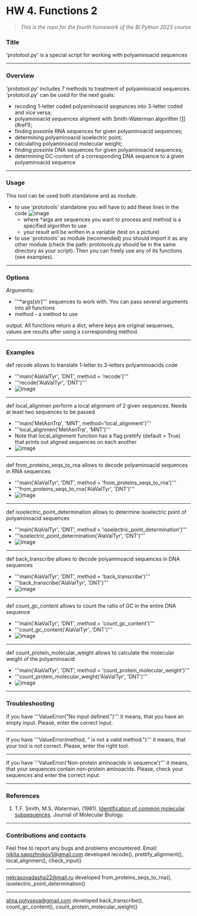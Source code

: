 # HW 4. Functions 2
> *This is the repo for the fourth homework of the BI Python 2023 course*

### Title
'prototool.py' is a special script for working with polyaminoacid sequences

***

### Overview
'prototool.py' includes 7 methods to treatment of polyaminoacid sequences.
'prototool.py' can be used for the next goals:
- recoding 1-letter coded polyaminoacid seqeunces into 3-letter coded and vice versa;
- polyaminoacid sequences aligment with Smith-Waterman algorithm [[1]](#ref1);
- finding possinle RNA sequences for given polyaminoacid sequences;
- determining polyaminoacid isoelectric point;
- calculating polyaminoacid molecular weight;
- finding possinle DNA sequences for given polyaminoacid sequences; 
- determining GC-content of a corresponding DNA sequence to a given polyaminoacid sequence

***

### Usage
This tool can be used both standalone and as module.
- to use 'prototools' standalone you will have to add these lines in the code
  ![image](https://github.com/NSapozhnikov/HW4_Sapozhnikov/assets/81642791/5fa3cf7f-e6f3-4294-9e81-b1ebe17c8514)
  - where *args are sequences you want to process and method is a specified algorithm to use
  - your result will be written in a variable (test on a picture)
- to use 'prototools' as module (recomended) you should import it as any other module (check the path: prototools.py should be in the same directory as your script). Then you can freely use any of its functions (see examples).

***

### Options
Arguments:
- '''*args[str]''' sequences to work with. You can pass several arguments into all functions
- method - a method to use

output: All functions return a dict, where keys are original sequenses, values are results after using a corresponding method.

***

### Examples

def recode allows to translate 1-letter to 3-letters polyaminoacids code
- '''main('AlaValTyr', 'DNT', method = 'recode')'''
- '''recode('AlaValTyr', 'DNT')'''
- ![image](https://github.com/NSapozhnikov/HW4_Sapozhnikov/assets/81642791/117befa5-feaa-433a-9ac9-23cffe9b024f)
***

def local_alignmen perform a local alignment of 2 given sequences. Needs at least two sequences to be passed
- '''main('MetAsnTrp', 'MNT', method='local_alignment')'''
- '''local_alignmen('MetAsnTrp', 'MNT')'''
- Note that local_alignment function has a flag prettify (default = True) that prints out aligned sequences on each another
- ![image](https://github.com/NSapozhnikov/HW4_Sapozhnikov/assets/81642791/4dd36d24-a177-4419-9053-a5e2923a980c)
***

def from_proteins_seqs_to_rna allows to decode polyaminoacid sequences in RNA sequences
- '''main('AlaValTyr', 'DNT', method = 'from_proteins_seqs_to_rna')'''
- '''from_proteins_seqs_to_rna('AlaValTyr', 'DNT')'''
- ![image](https://github.com/NSapozhnikov/HW4_Sapozhnikov/assets/81642791/9ee92d0d-68a4-471b-b65a-2fa6b46ab844)
***

def isoelectric_point_determination allows to determine isoelectric point of polyaminoacid sequences 
- '''main('AlaValTyr', 'DNT', method = 'isoelectric_point_determination')'''
- '''isoelectric_point_determination('AlaValTyr', 'DNT')'''
- ![image](https://github.com/NSapozhnikov/HW4_Sapozhnikov/assets/81642791/24027a07-b20b-42d4-bb10-4ca7189038d4)
***

def back_transcribe allows to decode polyaminoacid sequences in DNA sequences
- '''main('AlaValTyr', 'DNT', method = 'back_transcribe')'''
- '''back_transcribe('AlaValTyr', 'DNT')'''
- ![image](https://github.com/NSapozhnikov/HW4_Sapozhnikov/assets/81642791/71f07616-a37d-48da-9e63-82b81836b9d7)
***

def count_gc_content allows to count the ratio of GC in the entire DNA sequence
- '''main('AlaValTyr', 'DNT', method = 'count_gc_content')'''
- '''count_gc_content('AlaValTyr', 'DNT')'''
- ![image](https://github.com/NSapozhnikov/HW4_Sapozhnikov/assets/81642791/d2705714-a3e8-4054-8998-61d922a4feb6)
***

def count_protein_molecular_weight allows to calculate the molecular weight of the polyaminoacid
- '''main('AlaValTyr', 'DNT', method = 'count_protein_molecular_weight')'''
- '''count_protein_molecular_weight('AlaValTyr', 'DNT')'''
- ![image](https://github.com/NSapozhnikov/HW4_Sapozhnikov/assets/81642791/cc1eff9a-1b39-4232-98e4-80f622101083)

***

### Troubleshooting
If you have '''ValueError("No input defined.")''' it means, that you have an empty input. Please, enter the correct input. 
***
If you have '''ValueError(method, " is not a valid method.")''' it means, that your tool is not correct. Please, enter the right tool.
***
If you have '''ValueError('Non-protein aminoacids in sequence')''' it means, that your sequences contain non-protein aminoacids. Please, check your sequences and enter the correct input. 

***

### References

1. T.F. Smith, M.S. Waterman, (1981). [Identification of common molecular subsequences](https://doi.org/10.1016/0022-2836(81)90087-5). Journal of Molecular Biology.

[1]: #ref1
***

### Contributions and contacts

Feel free to report any bugs and problems encountered.
Email: nikita.sapozhnikov1@gmail.com developed recode(), prettify_alignment(), local_alignmen(), check_input()
***
nekrasovadasha22@mail.ru developed from_proteins_seqs_to_rna(), isoelectric_point_determination()
*** 
alina.potyseva@gmail.com developed back_transcribe(), count_gc_content(), count_protein_molecular_weight()

